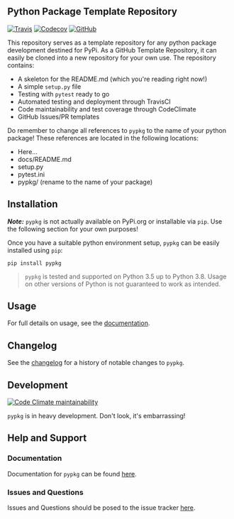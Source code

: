 ## Python Package Template Repository

[![Travis](https://flat.badgen.net/travis/paradoxysm/pypkg?label=build)](https://travis-ci.com/paradoxysm/pypkg)
[![Codecov](https://flat.badgen.net/codecov/c/github/paradoxysm/pypkg?label=coverage)](https://codecov.io/gh/paradoxysm/pypkg)
[![GitHub](https://flat.badgen.net/github/license/paradoxysm/pypkg)](https://github.com/paradoxysm/pypkg/blob/master/LICENSE)

This repository serves as a template repository for any python package development destined for PyPi. As a GitHub Template Repository, it can easily be cloned into a new repository for your own use. The repository contains:
 - A skeleton for the README.md (which you're reading right now!)
 - A simple `setup.py` file
 - Testing with `pytest` ready to go
 - Automated testing and deployment through TravisCI
 - Code maintainability and test coverage through CodeClimate
 - GitHub Issues/PR templates

Do remember to change all references to `pypkg` to the name of your python package! These references are located in the following locations:
 - Here...
 - docs/README.md
 - setup.py
 - pytest.ini
 - pypkg/ (rename to the name of your package)

## Installation

***Note:*** `pypkg` is not actually available on PyPi.org or installable via `pip`. Use the following section for your own purposes!

Once you have a suitable python environment setup, `pypkg` can be easily installed using `pip`:
```
pip install pypkg
```
> `pypkg` is tested and supported on Python 3.5 up to Python 3.8. Usage on other versions of Python is not guaranteed to work as intended.

## Usage

For full details on usage, see the [documentation](https://github.com/paradoxysm/pypkg/tree/master/doc).

## Changelog

See the [changelog](https://github.com/paradoxysm/pypkg/blob/master/CHANGES.md) for a history of notable changes to `pypkg`.

## Development

[![Code Climate maintainability](https://img.shields.io/codeclimate/maintainability-percentage/paradoxysm/pypkg?style=flat-square)](https://codeclimate.com/github/paradoxysm/pypkg/maintainability)

`pypkg` is in heavy development. Don't look, it's embarrassing!

## Help and Support

### Documentation

Documentation for `pypkg` can be found [here](https://github.com/paradoxysm/pypkg/tree/master/doc).

### Issues and Questions

Issues and Questions should be posed to the issue tracker [here](https://github.com/paradoxysm/pypkg/issues).
